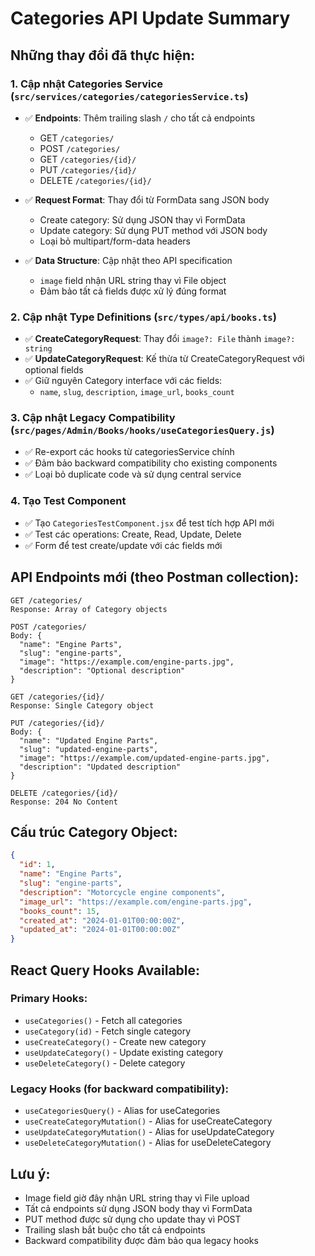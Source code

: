 # Categories API Update Summary

## Những thay đổi đã thực hiện:

### 1. Cập nhật Categories Service (`src/services/categories/categoriesService.ts`)

- ✅ **Endpoints**: Thêm trailing slash `/` cho tất cả endpoints

  - GET `/categories/`
  - POST `/categories/`
  - GET `/categories/{id}/`
  - PUT `/categories/{id}/`
  - DELETE `/categories/{id}/`

- ✅ **Request Format**: Thay đổi từ FormData sang JSON body

  - Create category: Sử dụng JSON thay vì FormData
  - Update category: Sử dụng PUT method với JSON body
  - Loại bỏ multipart/form-data headers

- ✅ **Data Structure**: Cập nhật theo API specification
  - `image` field nhận URL string thay vì File object
  - Đảm bảo tất cả fields được xử lý đúng format

### 2. Cập nhật Type Definitions (`src/types/api/books.ts`)

- ✅ **CreateCategoryRequest**: Thay đổi `image?: File` thành `image?: string`
- ✅ **UpdateCategoryRequest**: Kế thừa từ CreateCategoryRequest với optional fields
- ✅ Giữ nguyên Category interface với các fields:
  - `name`, `slug`, `description`, `image_url`, `books_count`

### 3. Cập nhật Legacy Compatibility (`src/pages/Admin/Books/hooks/useCategoriesQuery.js`)

- ✅ Re-export các hooks từ categoriesService chính
- ✅ Đảm bảo backward compatibility cho existing components
- ✅ Loại bỏ duplicate code và sử dụng central service

### 4. Tạo Test Component

- ✅ Tạo `CategoriesTestComponent.jsx` để test tích hợp API mới
- ✅ Test các operations: Create, Read, Update, Delete
- ✅ Form để test create/update với các fields mới

## API Endpoints mới (theo Postman collection):

```
GET /categories/
Response: Array of Category objects

POST /categories/
Body: {
  "name": "Engine Parts",
  "slug": "engine-parts",
  "image": "https://example.com/engine-parts.jpg",
  "description": "Optional description"
}

GET /categories/{id}/
Response: Single Category object

PUT /categories/{id}/
Body: {
  "name": "Updated Engine Parts",
  "slug": "updated-engine-parts",
  "image": "https://example.com/updated-engine-parts.jpg",
  "description": "Updated description"
}

DELETE /categories/{id}/
Response: 204 No Content
```

## Cấu trúc Category Object:

```json
{
  "id": 1,
  "name": "Engine Parts",
  "slug": "engine-parts",
  "description": "Motorcycle engine components",
  "image_url": "https://example.com/engine-parts.jpg",
  "books_count": 15,
  "created_at": "2024-01-01T00:00:00Z",
  "updated_at": "2024-01-01T00:00:00Z"
}
```

## React Query Hooks Available:

### Primary Hooks:

- `useCategories()` - Fetch all categories
- `useCategory(id)` - Fetch single category
- `useCreateCategory()` - Create new category
- `useUpdateCategory()` - Update existing category
- `useDeleteCategory()` - Delete category

### Legacy Hooks (for backward compatibility):

- `useCategoriesQuery()` - Alias for useCategories
- `useCreateCategoryMutation()` - Alias for useCreateCategory
- `useUpdateCategoryMutation()` - Alias for useUpdateCategory
- `useDeleteCategoryMutation()` - Alias for useDeleteCategory

## Lưu ý:

- Image field giờ đây nhận URL string thay vì File upload
- Tất cả endpoints sử dụng JSON body thay vì FormData
- PUT method được sử dụng cho update thay vì POST
- Trailing slash bắt buộc cho tất cả endpoints
- Backward compatibility được đảm bảo qua legacy hooks
